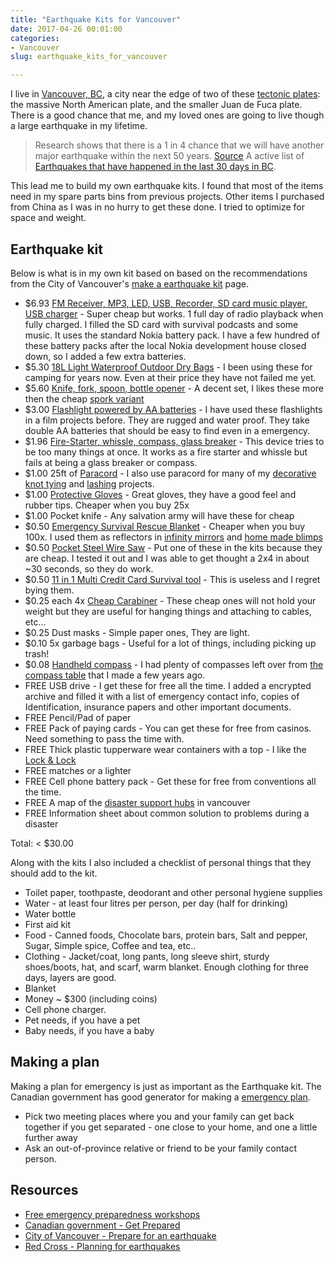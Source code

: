 ```yaml
---
title: "Earthquake Kits for Vancouver"
date: 2017-04-26 00:01:00
categories:
- Vancouver
slug: earthquake_kits_for_vancouver

---
```


I live in [Vancouver, BC](https://en.wikipedia.org/wiki/Vancouver), a city near the edge of two of these [tectonic plates](https://en.wikipedia.org/wiki/Plate_tectonics): the massive North American plate, and the smaller Juan de Fuca plate. There is a good chance that me, and my loved ones are going to live though a large earthquake in my lifetime.

> Research shows that there is a 1 in 4 chance that we will have another major earthquake within the next 50 years. [Source](http://vancouver.ca/home-property-development/earthquake-facts.aspx) 
A active list of [Earthquakes that have happened in the last 30 days in BC](http://www.earthquakescanada.nrcan.gc.ca/index-en.php?CHIS_SZ=bcwa).

This lead me to build my own earthquake kits. I found that most of the items need in my spare parts bins from previous projects. Other items I purchased from China as I was in no hurry to get these done. I tried to optimize for space and weight.

## Earthquake kit

Below is what is in my own kit based on based on the recommendations from the City of Vancouver's [make a earthquake kit](http://vancouver.ca/home-property-development/make-an-emergency-kit.aspx) page.

- $6.93 [FM Receiver, MP3, LED, USB, Recorder, SD card music player, USB charger](https://www.aliexpress.com/item/Mini-Portable-dual-band-Rechargeable-Digital-LED-display-panel-Stereo-FM-Radio-Speaker-USB-TF-mirco/32736589000.html) - Super cheap but works. 1 full day of radio playback when fully charged. I filled the SD card with survival podcasts and some music. It uses the standard Nokia battery pack. I have a few hundred of these battery packs after the local Nokia development house closed down, so I added a few extra batteries.
- $5.30 [18L Light Waterproof Outdoor Dry Bags](https://www.aliexpress.com/item/LUCKSTONE-8L-15L-Ultra-Light-Waterproof-Outdoor-Dry-Bags-Colorful-Folding-Portable-Packages-for-Camping-Hiking/32779776550.html) - I been using these for camping for years now. Even at their price they have not failed me yet.
- $5.60 [Knife, fork, spoon, bottle opener](https://www.aliexpress.com/item/KingCamp-Portable-Stainless-Steel-3-in-1-Outdoor-Flatware-Set-Spoon-Fork-Knife-Camping-Hiking-picnic/32739880284.html) - A decent set, I likes these more then the cheap [spork variant](https://www.aliexpress.com/item/Outdoor-Multi-Function-3-in1-Stainless-Steel-Spork-Travel-Camping-Hiking-Picnic-Utensils-Combo-Knife/32760539179.html)
- $3.00 [Flashlight powered by AA batteries](https://www.aliexpress.com/item/CREE-flashlight-tactical-Q5-powerful-led-flashlight-linternas-luzes-light-torch-zaklamp-taschenlampe-torcia-mini-lanterna/32661328827.html) - I have used these flashlights in a film projects before. They are rugged and water proof. They take double AA batteries that should be easy to find even in a emergency.
- $1.96 [Fire-Starter, whissle, compass, glass breaker](https://www.aliexpress.com/item/EDC-Gear-Tool-CNC-Magnesium-Bar-Flint-Fire-Starter-Waterproof-Survival-Camp-Kit/32597789594.html) - This device tries to be too many things at once. It works as a fire starter and whissle but fails at being a glass breaker or compass.
- $1.00 25ft of [Paracord](https://paracord.com/) - I also use paracord for many of my [decorative knot tying](http://www.animatedknots.com/indexdecorative.php#ScrollPoint) and [lashing](http://www.animatedknots.com/lashsquare/#ScrollPoint) projects.
- $1.00 [Protective Gloves](https://www.aliexpress.com/item/Protective-Gloves-Flowers-Can-Be-Digging-Labor-Insurance-Gloves-1607-Rubber-Protective-Insulation-Manufacturers-Direct-Selling/32774973703.html) - Great gloves, they have a good feel and rubber tips. Cheaper when you buy 25x
- $1.00 Pocket knife - Any salvation army will have these for cheap
- $0.50 [Emergency Survival Rescue Blanket](https://www.aliexpress.com/item/New-Outdoor-Water-Proof-Emergency-Survival-Rescue-Blanket-Foil-Thermal-Space-First-Aid-Sliver-Rescue-Curtain/32687533870.html) - Cheaper when you buy 100x. I used them as reflectors in [infinity mirrors](https://en.wikipedia.org/wiki/Infinity_mirror) and [home made blimps](https://hackaday.com/2013/11/16/13-homemade-rc-blimp/)
- $0.50 [Pocket Steel Wire Saw](https://www.aliexpress.com/item/Pocket-Steel-Saw-Wire-Camping-Hunting-Travel-Emergency-Survive-Tool-Stainless-free-shipping/32613890300.html) - Put one of these in the kits because they are cheap. I tested it out and I was able to get thought a 2x4 in about ~30 seconds, so they do work.
- $0.50 [11 in 1 Multi Credit Card Survival tool](https://www.aliexpress.com/item/Pocket-Mini-11-in-1-Multi-Credit-Card-Survival-Ruler-screw-Saw-blade-hiking-Tool-Kits/32720800298.html) - This is useless and I regret bying them.
- $0.25 each 4x [Cheap Carabiner](https://www.aliexpress.com/item/2Pcs-Carabiner-D-Shaped-Rope-Hook-Screw-Lock-Keyring-Camping-Kits-Outdoor-Sports-Rope-Buckle-BHU2/1974214917.html) - These cheap ones will not hold your weight but they are useful for hanging things and attaching to cables, etc...
- $0.25 Dust masks - Simple paper ones, They are light.
- $0.10 5x garbage bags - Useful for a lot of things, including picking up trash!
- $0.08 [Handheld compass](https://www.alibaba.com/product-detail/20mm-Diameter-Liquid-Filled-Luminous-Dial_60498838793.html?spm=a2700.7724838.0.0.sCZ7XX) - I had plenty of compasses left over from [the compass table](/look-what-i-made-compass-table) that I made a few years ago.
- FREE USB drive - I get these for free all the time. I added a encrypted archive and filled it with a list of emergency contact info, copies of Identification, insurance papers and other important documents.
- FREE Pencil/Pad of paper
- FREE Pack of paying cards - You can get these for free from casinos. Need something to pass the time with.
- FREE Thick plastic tupperware wear containers with a top - I like the [Lock & Lock](https://locknlock-usa.com)
- FREE matches or a lighter
- FREE Cell phone battery pack - Get these for free from conventions all the time.
- FREE A map of the [disaster support hubs](http://vancouver.ca/home-property-development/disaster-support-hubs.aspx) in vancouver
- FREE Information sheet about common solution to problems during a disaster

Total: < $30.00

Along with the kits I also included a checklist of personal things that they should add to the kit.

- Toilet paper, toothpaste, deodorant and other personal hygiene supplies
- Water - at least four litres per person, per day (half for drinking)
- Water bottle
- First aid kit
- Food - Canned foods, Chocolate bars, protein bars, Salt and pepper, Sugar, Simple spice, Coffee and tea, etc..
- Clothing - Jacket/coat, long pants, long sleeve shirt, sturdy shoes/boots, hat, and scarf, warm blanket. Enough clothing for three days, layers are good.
- Blanket
- Money ~ $300 (including coins)
- Cell phone charger.
- Pet needs, if you have a pet
- Baby needs, if you have a baby

## Making a plan

Making a plan for emergency is just as important as the Earthquake kit. The Canadian government has good generator for making a [emergency plan](https://www.getprepared.gc.ca/cnt/plns/mk-pln-en.aspx).

- Pick two meeting places where you and your family can get back together if you get separated - one close to your home, and one a little further away
- Ask an out-of-province relative or friend to be your family contact person.

## Resources

- [Free emergency preparedness workshops](http://vancouver.ca/home-property-development/free-emergency-workshops.aspx)
- [Canadian government - Get Prepared](https://www.getprepared.gc.ca/index-eng.aspx)
- [City of Vancouver - Prepare for an earthquake](http://vancouver.ca/home-property-development/prepare-for-an-earthquake-and-other-disasters.aspx)
- [Red Cross - Planning for earthquakes](http://www.redcross.ca/how-we-help/emergencies-and-disasters-in-canada/for-home-and-family/make-a-plan/planning-for-earthquakes)
